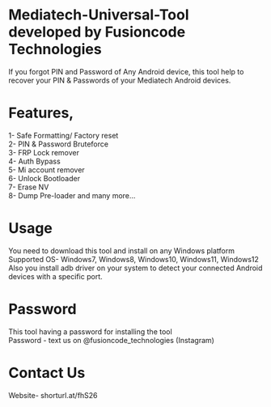 # Mediatech-Universal-Tool developed by Fusioncode Technologies
If you forgot PIN and Password of Any Android device, this tool help to recover your PIN & Passwords of your Mediatech Android devices.
# Features,
1- Safe Formatting/ Factory reset<br/>
2- PIN & Password Bruteforce<br/>
3- FRP Lock remover<br/>
4- Auth Bypass<br/>
5- Mi account remover<br/>
6- Unlock Bootloader<br/>
7- Erase NV<br/>
8- Dump Pre-loader and many more...
# Usage
You need to download this tool and install on any Windows platform<br/>
Supported OS- Windows7, Windows8, Windows10, Windows11, Windows12<br/>
Also you install adb driver on your system to detect your connected Android devices with a specific port.
# Password
This tool having a password for installing the tool<br/>
Password - text us on @fusioncode_technologies (Instagram)
# Contact Us
Website- shorturl.at/fhS26
